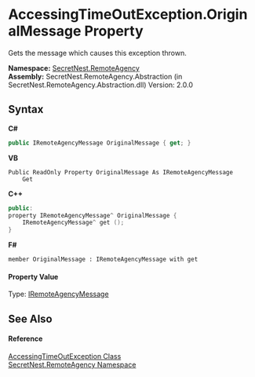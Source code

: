 # AccessingTimeOutException.OriginalMessage Property 
 

Gets the message which causes this exception thrown.

**Namespace:**&nbsp;<a href="N_SecretNest_RemoteAgency">SecretNest.RemoteAgency</a><br />**Assembly:**&nbsp;SecretNest.RemoteAgency.Abstraction (in SecretNest.RemoteAgency.Abstraction.dll) Version: 2.0.0

## Syntax

**C#**<br />
``` C#
public IRemoteAgencyMessage OriginalMessage { get; }
```

**VB**<br />
``` VB
Public ReadOnly Property OriginalMessage As IRemoteAgencyMessage
	Get
```

**C++**<br />
``` C++
public:
property IRemoteAgencyMessage^ OriginalMessage {
	IRemoteAgencyMessage^ get ();
}
```

**F#**<br />
``` F#
member OriginalMessage : IRemoteAgencyMessage with get

```


#### Property Value
Type: <a href="T_SecretNest_RemoteAgency_IRemoteAgencyMessage">IRemoteAgencyMessage</a>

## See Also


#### Reference
<a href="T_SecretNest_RemoteAgency_AccessingTimeOutException">AccessingTimeOutException Class</a><br /><a href="N_SecretNest_RemoteAgency">SecretNest.RemoteAgency Namespace</a><br />